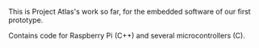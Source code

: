 This is Project Atlas's work so far, for the embedded software of our first prototype.

Contains code for Raspberry Pi (C++) and several microcontrollers (C).
